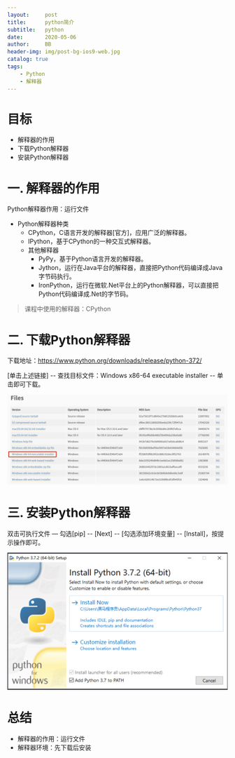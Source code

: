 ```yaml
---
layout:     post
title:      python简介
subtitle:   python
date:       2020-05-06
author:     BB
header-img: img/post-bg-ios9-web.jpg
catalog: true
tags:
    - Python
    - 解释器
---
```


# 目标

- 解释器的作用
- 下载Python解释器
- 安装Python解释器

# 一. 解释器的作用

Python解释器作用：运行文件

- Python解释器种类
  - CPython，C语言开发的解释器[官方]，应用广泛的解释器。
  - IPython，基于CPython的一种交互式解释器。
  - 其他解释器
    - PyPy，基于Python语言开发的解释器。
    - Jython，运行在Java平台的解释器，直接把Python代码编译成Java字节码执行。
    - IronPython，运行在微软.Net平台上的Python解释器，可以直接把Python代码编译成.Net的字节码。

> 课程中使用的解释器：CPython

# 二. 下载Python解释器

下载地址：https://www.python.org/downloads/release/python-372/

[单击上述链接] -- 查找目标文件：Windows x86-64 executable installer -- 单击即可下载。

![image-20190110170855787](../../img/image-20190110170855787.png)



# 三. 安装Python解释器

双击可执行文件 — 勾选[pip] -- [Next] -- [勾选添加环境变量] -- [Install]，按提示操作即可。

![image-20190122112451519](../../img/image-20190122112451519.png)

# 总结

- 解释器的作用：运行文件
- 解释器环境：先下载后安装